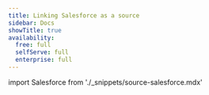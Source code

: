 ```yaml
---
title: Linking Salesforce as a source
sidebar: Docs
showTitle: true
availability:
  free: full
  selfServe: full
  enterprise: full
---
```


import Salesforce from './_snippets/source-salesforce.mdx'

<Salesforce />